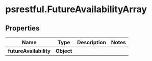 # psrestful.FutureAvailabilityArray

## Properties
Name | Type | Description | Notes
------------ | ------------- | ------------- | -------------
**futureAvailability** | **Object** |  | 
